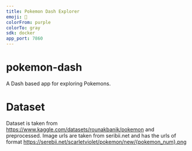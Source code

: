 ```yaml
---
title: Pokemon Dash Explorer
emoji: 🦄
colorFrom: purple
colorTo: gray
sdk: docker
app_port: 7860
---
```


# pokemon-dash

A Dash based app for exploring Pokemons.

# Dataset
Dataset is taken from https://www.kaggle.com/datasets/rounakbanik/pokemon and preprocessed.
Image urls are taken from seribii.net and has the urls of format https://serebii.net/scarletviolet/pokemon/new/{pokemon_num}.png

